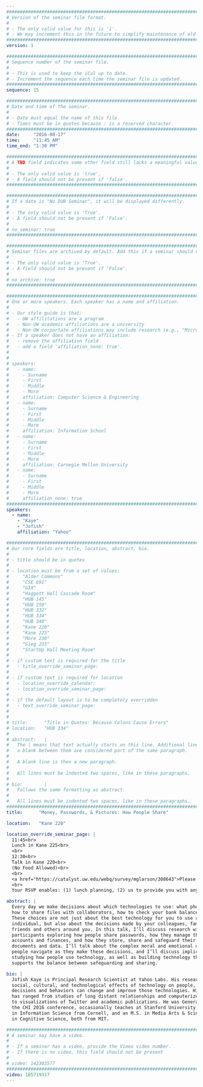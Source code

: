 ```yaml
---
################################################################################
# Version of the seminar file format.
#
# - The only valid value for this is '1'.
# - We may increment this in the future to simplify maintenance of old seminars.
################################################################################
version: 1

################################################################################
# Sequence number of the seminar file.
#
# - This is used to keep the iCal up to date.
# - Increment the sequence each time the seminar file is updated.
################################################################################
sequence: 15

################################################################################
# Date and time of the seminar.
#
# - Date must equal the name of this file.
# - Times must be in quotes because : is a reserved character.
################################################################################
date:     "2016-08-17"
time:     "11:45 AM"
time_end: "1:30 PM"

################################################################################
# A TBD field indicates some other field still lacks a meaningful value.
#
# - The only valid value is 'true'.
# - A field should not be present if 'false'.
################################################################################

################################################################################
# If a date is "No DUB Seminar", it will be displayed differently.
#
# - The only valid value is 'True'.
# - A field should not be present if 'False'.
#
# no_seminar: true
################################################################################

################################################################################
# Seminar files are archived by default. Add this if a seminar should not be.
#
# - The only valid value is 'True'.
# - A field should not be present if 'False'.
#
# no_archive: true
################################################################################

################################################################################
# One or more speakers. Each speaker has a name and affiliation.
#
# - Our style guide is that:
#   - UW affilitations are a program
#   - Non-UW academic affiliations are a university
#   - Non-UW corportate affiliations may include research (e.g., "Microsoft Research")
# - If a speaker does not have an affiliation:
#   - remove the affiliation field
#   - add a field 'affiliation_none: true'.
#
#
# speakers:
#   - name: 
#     - Surname
#     - First
#     - Middle
#     - More
#     affiliation: Computer Science & Engineering 
#   - name: 
#     - Surname
#     - First
#     - Middle
#     - More
#     affiliation: Information School 
#   - name: 
#     - Surname
#     - First
#     - Middle
#     - More
#     affiliation: Carnegie Mellon University 
#   - name:
#     - Surname
#     - First
#     - Middle
#     - More
#     affiliation_none: true
################################################################################
speakers:
  - name:
    - "Kaye"
    - "Jofish"
    affiliation: "Yahoo"

################################################################################
# Our core fields are title, location, abstract, bio.
#
# - title should be in quotes
#
# - location must be from a set of values:
#     "Alder Commons"
#     "CSE 691"
#     "GIX"
#     "Haggett Hall Cascade Room"
#     "HUB 145"
#     "HUB 250"
#     "HUB 332"
#     "HUB 334"
#     "HUB 340"
#     "Kane 220"
#     "Kane 225"
#     "More 230"
#     "Sieg 233"
#     "StartUp Hall Meeting Room"
#
# - if custom text is required for the title
#   - title_override_seminar_page:
#
# - if custom text is required for location
#   - location_override_calendar:
#   - location_override_seminar_page:
#
# - if the default layout is to be completely overridden
#   - text_override_seminar_page:
#
#
# title:      "Title in Quotes: Because Colons Cause Errors"
# location:   "HUB 334"
#
# abstract:   |
#   The | means that text actually starts on this line. Additional lines without
#   a blank between them are considered part of the same paragraph.
#
#   A blank line is then a new paragraph.
#
#   All lines must be indented two spaces, like in these paragraphs.
#
# bio:        |
#   Follows the same formatting as abstract.
#
#   All lines must be indented two spaces, like in these paragraphs.
################################################################################
title:      "Money, Passwords, & Pictures: How People Share"

location:   "Kane 220"

location_override_seminar_page: |
  11:45<br>
  Lunch in Kane 225<br>
  <br>
  12:30<br>
  Talk in Kane 220<br>
  (No Food Allowed)<br>
  <br>
  <a href="https://catalyst.uw.edu/webq/survey/mglarson/308643">Please RSVP Here</a><br>
  <br>
  Your RSVP enables: (1) lunch planning, (2) us to provide you with any necessary parking information.

abstract: |
  Every day we make decisions about which technologies to use: what phone to buy, 
  how to share files with collaborators, how to check your bank balance. 
  These choices are not just about the best technology for you to use as an 
  individual, but also about the decisions made by your colleagues, family, 
  friends and others around you. In this talk, I’ll discuss research with over 180 
  participants exploring how people share passwords, how they manage their bank 
  accounts and finances, and how they store, share and safeguard their photos, 
  documents and data. I’ll talk about the complex moral and emotional decisions 
  people navigate as they make these decisions, and I’ll discuss implications for 
  studying how people use technology, as well as building technology that better 
  supports the balance between safeguarding and sharing.

bio: |
  Jofish Kaye is Principal Research Scientist at Yahoo Labs. His research explores the 
  social, cultural, and technological effects of technology on people, and how people’s 
  decisions and behaviors can change and improve those technologies. His previous work 
  has ranged from studies of long distant relationships and computerized smell output 
  to visualizations of Twitter and academic publications. He was General Co-Chair of 
  the CHI 2016 conference, occasionally teaches at Stanford University, and has a Ph.D 
  in Information Science from Cornell, and an M.S. in Media Arts & Sciences and a B.S. 
  in Cognitive Science, both from MIT.

################################################################################
# A seminar may have a video.
#
# - If a seminar has a video, provide the Vimeo video number.
# - If there is no video, this field should not be present
#
# video: 142303577
################################################################################
video: 185719317
---
```

